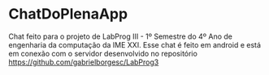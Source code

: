 # ChatDoPlenaApp
Chat feito para o projeto de LabProg III - 1º Semestre do 4º Ano de engenharia da computação da IME XXI. Esse chat é feito em android e está em conexão com o servidor desenvolvido no repositório https://github.com/gabrielborgesc/LabProg3  
